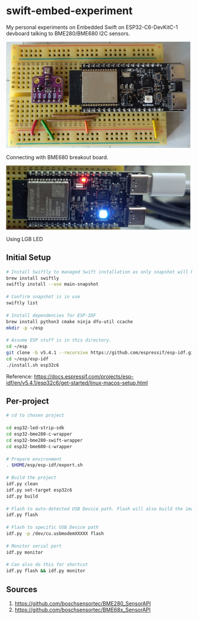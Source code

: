 # swift-embed-experiment

My personal experiments on Embedded Swift on ESP32-C6-DevKitC-1 devboard talking to BME280/BME680 I2C sensors.

<img src="images/esp32c6-bme680.jpg" width="500">

Connecting with BME680 breakout board.


<img src="images/esp32c6-swift-rgb.jpg" width="500">

Using LGB LED


## Initial Setup
```bash
# Install Swiftly to managed Swift installation as only snapshot will have
brew install swiftly
swiftly install --use main-snapshot

# Confirm snapshot is in use
swiftly list

# Install dependencies for ESP-IDF
brew install python3 cmake ninja dfu-util ccache
mkdir -p ~/esp

# Assume ESP stuff is in this directory.
cd ~/esp
git clone -b v5.4.1 --recursive https://github.com/espressif/esp-idf.git
cd ~/esp/esp-idf
./install.sh esp32c6
```

Reference: https://docs.espressif.com/projects/esp-idf/en/v5.4.1/esp32c6/get-started/linux-macos-setup.html

## Per-project


```bash
# cd to chosen project

cd esp32-led-strip-sdk
cd esp32-bme280-c-wrapper
cd esp32-bme280-swift-wrapper
cd esp32-bme680-c-wrapper

# Prepare environment
. $HOME/esp/esp-idf/export.sh

# Build the project
idf.py clean
idf.py set-target esp32c6
idf.py build

# Flash to auto-detected USB Device path. Flash will also build the image if not built.
idf.py flash

# Flash to specific USB Device path
idf.py -p /dev/cu.usbmodemXXXXX flash

# Monitor serial port
idf.py monitor

# Can also do this for shortcut
idf.py flash && idf.py monitor
```

## Sources
1. https://github.com/boschsensortec/BME280_SensorAPI
2. https://github.com/boschsensortec/BME68x_SensorAPI
